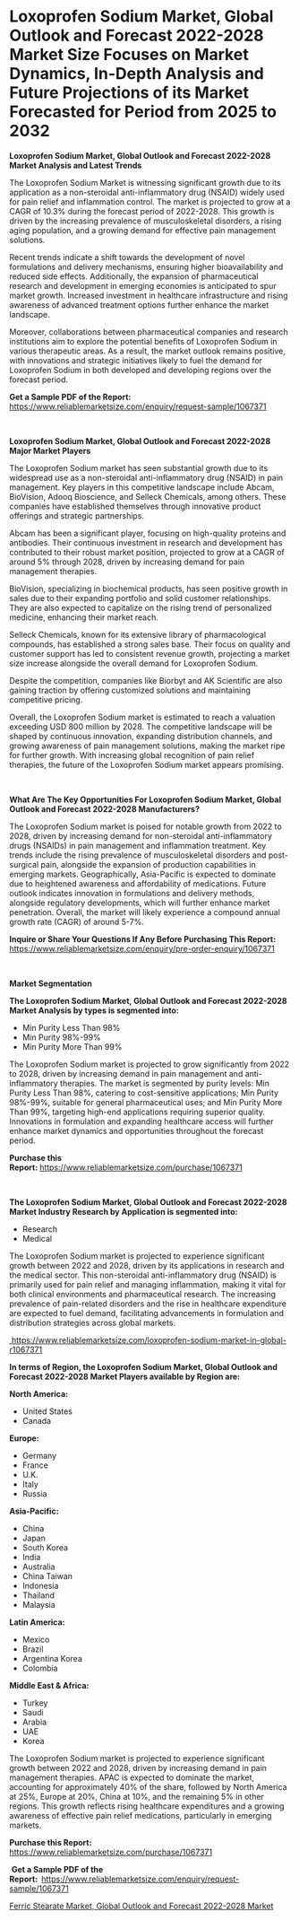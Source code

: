 <p><h1>Loxoprofen Sodium Market, Global Outlook and Forecast 2022-2028 Market Size Focuses on Market Dynamics, In-Depth Analysis and Future Projections of its Market Forecasted for Period from 2025 to 2032</h1></p><p><strong>Loxoprofen Sodium Market, Global Outlook and Forecast 2022-2028 Market Analysis and Latest Trends</strong></p>
<p><p>The Loxoprofen Sodium Market is witnessing significant growth due to its application as a non-steroidal anti-inflammatory drug (NSAID) widely used for pain relief and inflammation control. The market is projected to grow at a CAGR of 10.3% during the forecast period of 2022-2028. This growth is driven by the increasing prevalence of musculoskeletal disorders, a rising aging population, and a growing demand for effective pain management solutions. </p><p>Recent trends indicate a shift towards the development of novel formulations and delivery mechanisms, ensuring higher bioavailability and reduced side effects. Additionally, the expansion of pharmaceutical research and development in emerging economies is anticipated to spur market growth. Increased investment in healthcare infrastructure and rising awareness of advanced treatment options further enhance the market landscape. </p><p>Moreover, collaborations between pharmaceutical companies and research institutions aim to explore the potential benefits of Loxoprofen Sodium in various therapeutic areas. As a result, the market outlook remains positive, with innovations and strategic initiatives likely to fuel the demand for Loxoprofen Sodium in both developed and developing regions over the forecast period.</p></p>
<p><strong>Get a Sample PDF of the Report:&nbsp;</strong> <a href="https://www.reliablemarketsize.com/enquiry/request-sample/1067371?utm_campaign=2731&utm_medium=2&utm_source=Github&utm_content=ia&utm_term=21032025&utm_id=loxoprofen-sodium-market-global-outlook-and-forecast-2022-2028">https://www.reliablemarketsize.com/enquiry/request-sample/1067371</a></p>
<p>&nbsp;</p>
<p><strong>Loxoprofen Sodium Market, Global Outlook and Forecast 2022-2028 Major Market Players</strong></p>
<p><p>The Loxoprofen Sodium market has seen substantial growth due to its widespread use as a non-steroidal anti-inflammatory drug (NSAID) in pain management. Key players in this competitive landscape include Abcam, BioVision, Adooq Bioscience, and Selleck Chemicals, among others. These companies have established themselves through innovative product offerings and strategic partnerships.</p><p>Abcam has been a significant player, focusing on high-quality proteins and antibodies. Their continuous investment in research and development has contributed to their robust market position, projected to grow at a CAGR of around 5% through 2028, driven by increasing demand for pain management therapies.</p><p>BioVision, specializing in biochemical products, has seen positive growth in sales due to their expanding portfolio and solid customer relationships. They are also expected to capitalize on the rising trend of personalized medicine, enhancing their market reach.</p><p>Selleck Chemicals, known for its extensive library of pharmacological compounds, has established a strong sales base. Their focus on quality and customer support has led to consistent revenue growth, projecting a market size increase alongside the overall demand for Loxoprofen Sodium.</p><p>Despite the competition, companies like Biorbyt and AK Scientific are also gaining traction by offering customized solutions and maintaining competitive pricing. </p><p>Overall, the Loxoprofen Sodium market is estimated to reach a valuation exceeding USD 800 million by 2028. The competitive landscape will be shaped by continuous innovation, expanding distribution channels, and growing awareness of pain management solutions, making the market ripe for further growth. With increasing global recognition of pain relief therapies, the future of the Loxoprofen Sodium market appears promising.</p></p>
<p>&nbsp;</p>
<p><strong>What Are The Key Opportunities For Loxoprofen Sodium Market, Global Outlook and Forecast 2022-2028 Manufacturers?</strong></p>
<p><p>The Loxoprofen Sodium market is poised for notable growth from 2022 to 2028, driven by increasing demand for non-steroidal anti-inflammatory drugs (NSAIDs) in pain management and inflammation treatment. Key trends include the rising prevalence of musculoskeletal disorders and post-surgical pain, alongside the expansion of production capabilities in emerging markets. Geographically, Asia-Pacific is expected to dominate due to heightened awareness and affordability of medications. Future outlook indicates innovation in formulations and delivery methods, alongside regulatory developments, which will further enhance market penetration. Overall, the market will likely experience a compound annual growth rate (CAGR) of around 5-7%.</p></p>
<p><strong>Inquire or Share Your Questions If Any Before Purchasing This Report:</strong> <a href="https://www.reliablemarketsize.com/enquiry/pre-order-enquiry/1067371?utm_campaign=2731&utm_medium=2&utm_source=Github&utm_content=ia&utm_term=21032025&utm_id=loxoprofen-sodium-market-global-outlook-and-forecast-2022-2028">https://www.reliablemarketsize.com/enquiry/pre-order-enquiry/1067371</a></p>
<p>&nbsp;</p>
<p><strong>Market Segmentation</strong></p>
<p><strong>The Loxoprofen Sodium Market, Global Outlook and Forecast 2022-2028 Market Analysis by types is segmented into:</strong></p>
<p><ul><li>Min Purity Less Than 98%</li><li>Min Purity 98%-99%</li><li>Min Purity More Than 99%</li></ul></p>
<p><p>The Loxoprofen Sodium market is projected to grow significantly from 2022 to 2028, driven by increasing demand in pain management and anti-inflammatory therapies. The market is segmented by purity levels: Min Purity Less Than 98%, catering to cost-sensitive applications; Min Purity 98%-99%, suitable for general pharmaceutical uses; and Min Purity More Than 99%, targeting high-end applications requiring superior quality. Innovations in formulation and expanding healthcare access will further enhance market dynamics and opportunities throughout the forecast period.</p></p>
<p><strong>Purchase this Report:&nbsp;</strong><a href="https://www.reliablemarketsize.com/purchase/1067371?utm_campaign=2731&utm_medium=2&utm_source=Github&utm_content=ia&utm_term=21032025&utm_id=loxoprofen-sodium-market-global-outlook-and-forecast-2022-2028">https://www.reliablemarketsize.com/purchase/1067371</a></p>
<p>&nbsp;</p>
<p><strong>The Loxoprofen Sodium Market, Global Outlook and Forecast 2022-2028 Market Industry Research by Application is segmented into:</strong></p>
<p><ul><li>Research</li><li>Medical</li></ul></p>
<p><p>The Loxoprofen Sodium market is projected to experience significant growth between 2022 and 2028, driven by its applications in research and the medical sector. This non-steroidal anti-inflammatory drug (NSAID) is primarily used for pain relief and managing inflammation, making it vital for both clinical environments and pharmaceutical research. The increasing prevalence of pain-related disorders and the rise in healthcare expenditure are expected to fuel demand, facilitating advancements in formulation and distribution strategies across global markets.</p></p>
<p><a href="https://www.reliablemarketsize.com/loxoprofen-sodium-market-in-global-r1067371?utm_campaign=2731&utm_medium=2&utm_source=Github&utm_content=ia&utm_term=21032025&utm_id=loxoprofen-sodium-market-global-outlook-and-forecast-2022-2028">&nbsp;https://www.reliablemarketsize.com/loxoprofen-sodium-market-in-global-r1067371</a></p>
<p><strong>In terms of Region, the Loxoprofen Sodium Market, Global Outlook and Forecast 2022-2028 Market Players available by Region are:</strong></p>
<p>
    <p> <strong> North America: </strong>
        <ul>
            <li>United States</li>
            <li>Canada</li>
        </ul>
        </p> 
    <p> <strong> Europe: </strong>
        <ul>
            <li>Germany</li>
            <li>France</li>
            <li>U.K.</li>
            <li>Italy</li>
            <li>Russia</li>
        </ul>
        </p> 
    <p> <strong> Asia-Pacific: </strong>
        <ul>
            <li>China</li>
            <li>Japan</li>
            <li>South Korea</li>
            <li>India</li>
            <li>Australia</li>
            <li>China Taiwan</li>
            <li>Indonesia</li>
            <li>Thailand</li>
            <li>Malaysia</li>
        </ul>
        </p> 
    <p> <strong> Latin America: </strong>
        <ul>
            <li>Mexico</li>
            <li>Brazil</li>
            <li>Argentina Korea</li>
            <li>Colombia</li>
        </ul>
        </p> 
    <p> <strong> Middle East & Africa: </strong>
        <ul>
            <li>Turkey</li>
            <li>Saudi</li>
            <li>Arabia</li>
            <li>UAE</li>
            <li>Korea</li>
        </ul>
    </p>
    </p>
<p><p>The Loxoprofen Sodium market is projected to experience significant growth between 2022 and 2028, driven by increasing demand in pain management therapies. APAC is expected to dominate the market, accounting for approximately 40% of the share, followed by North America at 25%, Europe at 20%, China at 10%, and the remaining 5% in other regions. This growth reflects rising healthcare expenditures and a growing awareness of effective pain relief medications, particularly in emerging markets.</p></p>
<p><strong>Purchase this Report: </strong><a href="https://www.reliablemarketsize.com/purchase/1067371?utm_campaign=2731&utm_medium=2&utm_source=Github&utm_content=ia&utm_term=21032025&utm_id=loxoprofen-sodium-market-global-outlook-and-forecast-2022-2028">https://www.reliablemarketsize.com/purchase/1067371</a></p>
<p>&nbsp;<strong>Get a Sample PDF of the Report:&nbsp;&nbsp;</strong><a href="https://www.reliablemarketsize.com/enquiry/request-sample/1067371?utm_campaign=2731&utm_medium=2&utm_source=Github&utm_content=ia&utm_term=21032025&utm_id=loxoprofen-sodium-market-global-outlook-and-forecast-2022-2028">https://www.reliablemarketsize.com/enquiry/request-sample/1067371</a></p>
<p><strong></strong></p>
<p><p><a href="https://github.com/donnettaletizia/Market-Research-Report-List-1/blob/main/ferric-stearate-market-global-outlook-and-forecast-2022-2028-market.md?utm_campaign=2731&utm_medium=2&utm_source=Github&utm_content=ia&utm_term=21032025&utm_id=loxoprofen-sodium-market-global-outlook-and-forecast-2022-2028">Ferric Stearate Market, Global Outlook and Forecast 2022-2028 Market</a></p></p>